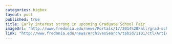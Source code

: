 ```yaml
---
categories: bigbox
layout: post
published: true
title: Early interest strong in upcoming Graduate School Fair
imageUrl: "http://www.fredonia.edu/news/Portals/17/2014%20Fall/grad-school-fair-for-web2.jpg"
link: "http://www.fredonia.edu/news/ArchivesSearch/tabid/1101/ctl/ArticleView/mid/1878/articleId/4981/Early_interest_strong_in_upcoming_Graduate_School_Fair.aspx"
---
```



